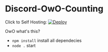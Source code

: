 # Discord-OwO-Counting
Click to Self Hosting: [![Deploy](https://www.herokucdn.com/deploy/button.svg)](https://heroku.com/deploy?template=https://github.com/DevinStr/Discord-OwO-Counting)

OwO what's this?
- `npm install` install all dependecies
- `node .` start
